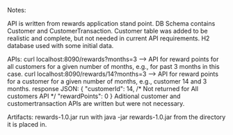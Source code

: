 Notes:
  
API is written from rewards application stand point.
DB Schema contains Customer and CustomerTransaction. Customer table was added to be realistic and complete, but not needed in current API requirements.
H2 database used with some initial data.
	
APIs:
curl localhost:8090/rewards?months=3 --> API for reward points for all customers for a given number of months, e.g., for past 3 months in this case.
curl localhost:8090/rewards/14?months=3 --> API for reward points for a customer for a given number of months, e.g., customer 14 and 3 months.
response JSON:
      {
        "customerId": 14, /* Not returned for All customers API */
        "rewardPoints": 0
       }
Aditional customer and customertransaction APIs are written but were not necessary.
	
Artifacts:
rewards-1.0.jar
run with java -jar rewards-1.0.jar from the directory it is placed in.
